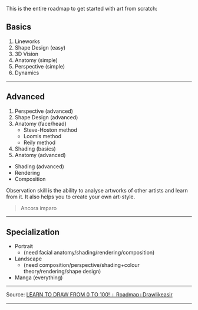 This is the entire roadmap to get started with art from scratch:

## Basics
1. Lineworks
2. Shape Design (easy)
3. 3D Vision
4. Anatomy (simple)
5. Perspective (simple)
6. Dynamics 

***
## Advanced
1. Perspective (advanced)
2. Shape Design (advanced)
3. Anatomy (face/head)
	- Steve-Hoston method 
	- Loomis method
	- Reily method 
4. Shading (basics)
5. Anatomy (advanced)
- Shading (advanced)
- Rendering 
- Composition 

Observation skill is the ability to analyse artworks of other artists and learn from it. It also helps you to create your own art-style.

>Ancora imparo

***
## Specialization 
- Portrait
	- (need facial anatomy/shading/rendering/composition)
- Landscape
	- (need composition/perspective/shading+colour theory/rendering/shape design)
- Manga (everything)

---
Source: [LEARN TO DRAW FROM 0 TO 100! । Roadmap।Drawlikeasir](https://youtu.be/1jjmOF1hQqI)

---